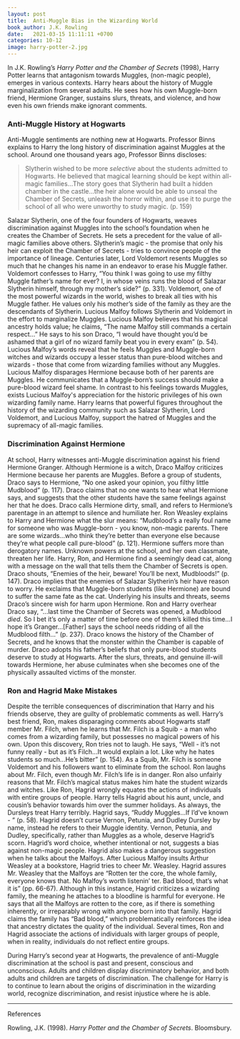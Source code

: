 ```yaml
---
layout: post
title:  Anti-Muggle Bias in the Wizarding World
book_author: J.K. Rowling
date:   2021-03-15 11:11:11 +0700
categories: 10-12
image: harry-potter-2.jpg
---
```


In J.K. Rowling’s _Harry Potter and the Chamber of Secrets_ (1998), Harry Potter
learns that antagonism towards Muggles, (non-magic people), emerges in various
contexts. Harry hears about the history of Muggle marginalization from several
adults. He sees how his own Muggle-born friend, Hermione Granger, sustains
slurs, threats, and violence, and how even his own friends make ignorant
comments.

### Anti-Muggle History at Hogwarts

Anti-Muggle sentiments are nothing new at Hogwarts. Professor Binns explains to
Harry the long history of discrimination against Muggles at the school. Around
one thousand years ago, Professor Binns discloses:

> Slytherin wished to be more _selective_ about the students admitted to
> Hogwarts. He believed that magical learning should be kept within all-magic
> families...The story goes that Slytherin had built a hidden chamber in the
> castle...the heir alone would be able to unseal the Chamber of Secrets,
> unleash the horror within, and use it to purge the school of all who were
> unworthy to study magic. (p. 159)

Salazar Slytherin, one of the four founders of Hogwarts, weaves discrimination
against Muggles into the school’s foundation when he creates the Chamber of
Secrets. He sets a precedent for the value of all-magic families above
others. Slytherin’s magic - the
promise that only his heir can exploit the Chamber of Secrets - tries to
convince people of the importance of lineage. Centuries later, Lord Voldemort
resents Muggles so much that he changes his name in an endeavor to erase his
Muggle father. Voldemort confesses to Harry, “You think I was going to use my
filthy Muggle father’s name for ever? I, in whose veins runs the blood of
Salazar Slytherin himself, through my mother’s side?” (p. 331). Voldemort, one
of the most powerful wizards in the world, wishes to break all ties with
his Muggle father. He values only his mother’s side of the family as they are
the descendants of Slytherin. Lucious Malfoy follows Slytherin and Voldemort in
the effort to marginalize Muggles. Lucious Malfoy believes that his magical ancestry holds value; he claims,
“The name Malfoy still commands a certain respect…” He says to his son Draco, “I
would have thought you’d be ashamed that a girl of no wizard family beat you in
every exam” (p. 54). Lucious Malfoy’s words reveal that he feels Muggles and Muggle-born witches and wizards occupy a lesser status than pure-blood witches and wizards - those that come from
wizarding families without any Muggles. Lucious Malfoy disparages Hermione because
both of her parents are Muggles. He communicates that a Muggle-born’s success should
make a pure-blood wizard feel shame. In contrast to his feelings towards Muggles, exists Lucious Malfoy's appreciation for the historic privileges of his own wizarding family name. Harry learns that powerful figures throughout the
history of the wizarding community such as Salazar Slytherin, Lord Voldemort,
and Lucious Malfoy, support the hatred of Muggles and the supremacy of all-magic families.

### Discrimination Against Hermione

At school, Harry witnesses anti-Muggle discrimination against his friend
Hermione Granger. Although Hermione is a witch, Draco Malfoy criticizes Hermione
because her parents are Muggles. Before a group of
students, Draco says to Hermione, “No one asked your opinion, you filthy little
Mudblood” (p. 117). Draco claims that no one wants to hear what Hermione says,
and suggests that the other students have the same feelings against her that he
does. Draco calls Hermione dirty, small, and refers to Hermione’s parentage in
an attempt to silence and humiliate her. Ron Weasley explains to Harry and Hermione what
the slur means: “Mudblood’s a really foul name for someone who was Muggle-born -
you know, non-magic parents. There are some wizards...who think they’re better
than everyone else because they’re what people call pure-blood” (p. 121).
Hermione suffers more than derogatory names. Unknown powers at the school, and her own classmate, threaten her life. Harry, Ron, and Hermione find a
seemingly dead cat, along with a message on the wall that
tells them the Chamber of Secrets is open.
Draco shouts, “Enemies of the heir, beware! You’ll be next, Mudbloods!” (p.
147). Draco implies that the enemies of Salazar Slytherin’s heir have reason to
worry. He exclaims that Muggle-born students (like Hermione) are bound to suffer
the same fate as the cat. Underlying his insults and threats, seems Draco’s
sincere wish for harm upon Hermione. Ron and Harry overhear Draco say, “...last
time the Chamber of Secrets was opened, a Mudblood _died_. So I bet it’s only a
matter of time before one of them’s killed this time…I hope it’s
Granger…[Father] says the school needs ridding of all the Mudblood filth…” (p.
237). Draco knows the history of the Chamber of Secrets, and he knows that the
monster within the Chamber is capable of murder. Draco adopts his father’s
beliefs that only pure-blood students deserve to study at Hogwarts. After the
slurs, threats, and genuine ill-will towards Hermione, her abuse culminates when
she becomes one of the physically assaulted victims of the monster.

### Ron and Hagrid Make Mistakes

Despite the terrible consequences of discrimination that Harry and his friends
observe, they are guilty of problematic comments as well. Harry’s best friend,
Ron, makes disparaging comments about Hogwarts staff member Mr. Filch, when he
learns that Mr. Filch is a Squib - a man who comes from a wizarding family, but
possesses no magical powers of his own. Upon this discovery, Ron tries not to
laugh. He says, “Well - it’s not funny really - but as it’s Filch...It would
explain a lot. Like why he hates students so much...He’s bitter” (p. 154). As a
Squib, Mr. Filch is someone Voldemort and his followers want to eliminate from the school. Ron
laughs about Mr. Filch, even though Mr. Filch’s life is in danger. Ron also
unfairly reasons that Mr. Filch’s magical status makes him hate the student
wizards and witches. Like Ron, Hagrid wrongly equates the actions of
individuals with entire groups of people. Harry tells Hagrid about his aunt,
uncle, and cousin’s behavior towards him over the summer holidays. As always,
the Dursleys treat Harry terribly. Hagrid says, “Ruddy Muggles...If I’d’ve known
\- ” (p. 58). Hagrid doesn’t curse Vernon, Petunia, and Dudley Dursley by name, instead
he refers to their Muggle identity. Vernon, Petunia, and Dudley,
specifically, rather than Muggles as a whole, deserve Hagrid’s scorn. Hagrid’s
word choice, whether intentional or not, suggests a bias against non-magic
people. Hagrid also makes a dangerous suggestion when he talks about the
Malfoys. After Lucious Malfoy insults Arthur Weasley at a bookstore, Hagrid tries
to cheer Mr. Weasley. Hagrid assures Mr. Weasley that the Malfoys are “Rotten ter
the core, the whole family, everyone knows that. No Malfoy’s worth listenin’
ter. Bad blood, that’s what it is” (pp. 66-67). Although in this instance, Hagrid criticizes a wizarding family, the meaning he attaches to a bloodline is harmful for everyone. He says that all the Malfoys
are rotten to the core, as if there is something inherently, or irreparably
wrong with anyone born into that family. Hagrid claims the family has “Bad
blood,” which problematically reinforces the idea that ancestry dictates the quality of the
individual. Several times, Ron and Hagrid associate the actions of individuals with larger groups of people, when in reality, individuals do not reflect entire groups.

During Harry’s second year at Hogwarts, the prevalence of anti-Muggle
discrimination at the school is past and present, conscious and unconscious.
Adults and children display discriminatory behavior, and both adults and
children are targets of discrimination. The challenge for Harry is to continue
to learn about the origins of discrimination in the wizarding world, recognize
discrimination, and resist injustice where he is able.

---
References

Rowling, J.K. (1998). _Harry Potter and the Chamber of Secrets_. Bloomsbury.
